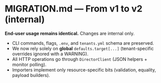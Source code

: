 # MIGRATION.md — From v1 to v2 (internal)

**End-user usage remains identical.** Changes are internal only.

- CLI commands, flags, `.env`, and `tenants.yml` schema are preserved.
- We now rely solely on **global** `defaults.target[...]` (tenant-specific overrides ignored with a WARNING).
- All HTTP operations go through `DirectorClient` (JSON helpers + monitor polling).
- Importers implement only resource-specific bits (validation, equality, payload builders).
